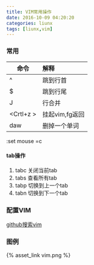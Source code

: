 ```yaml
---
title: VIM常用操作
date: 2016-10-09 04:20:20
categories: liunx
tags: [liunx,vim]
---
```


### 常用


| 命令          | 解释         |
| ------------- |:-------------| 
| ^             | 跳到行首      |
| $             | 跳到行尾      |
| J             | 行合并       |
| &lt;Crtl+z &gt;     | 挂起vim,fg返回 | 
| daw|删掉一个单词|

:set mouse =c

#### tab操作
1. tabc 关闭当前tab
2. tabs 查看所有tab
3. tabp 切换到上一个tab
4. tabn 切换到下一个tab




### 配置VIM

[github搜索vim](https://github.com/search?utf8=%E2%9C%93&q=vim)



### 图例

{% asset_link vim.png  %}